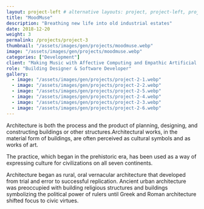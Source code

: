 ```yaml
---
layout: project-left # alternative layouts: project, project-left, project-right, project-top
title: "MoodMuse"
description: "Breathing new life into old industrial estates"
date: 2018-12-20
weight: 3
permalink: /projects/project-3
thumbnail: "/assets/images/gen/projects/moodmuse.webp"
image: "/assets/images/gen/projects/moodmuse.webp"
categories: ["Development"]
client: "Making Music with Affective Computing and Empathic Artificial Intelligence"
role: "Building Designer & Software Developer"
gallery:
  - image: "/assets/images/gen/projects/project-2-1.webp"
  - image: "/assets/images/gen/projects/project-2-2.webp"
  - image: "/assets/images/gen/projects/project-2-5.webp"
  - image: "/assets/images/gen/projects/project-2-4.webp"
  - image: "/assets/images/gen/projects/project-2-3.webp"
  - image: "/assets/images/gen/projects/project-2-6.webp"
---
```


Architecture is both the process and the product of planning, designing, and constructing buildings or other structures.Architectural works, in the material form of buildings, are often perceived as cultural symbols and as works of art.

The practice, which began in the prehistoric era, has been used as a way of expressing culture for civilizations on all seven continents.

Architecture began as rural, oral vernacular architecture that developed from trial and error to successful replication. Ancient urban architecture was preoccupied with building religious structures and buildings symbolizing the political power of rulers until Greek and Roman architecture shifted focus to civic virtues.
